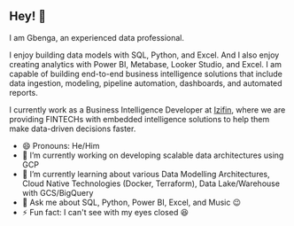 ## Hey! 👋

I am Gbenga, an experienced data professional.

I enjoy building data models with SQL, Python, and Excel. And I also enjoy creating analytics with Power BI, Metabase, Looker Studio, and Excel. I am capable of building end-to-end business intelligence solutions that include data ingestion, modeling, pipeline automation, dashboards, and automated reports.

I currently work as a Business Intelligence Developer at [Izifin](https://www.izifin.com/), where we are providing FINTECHs with embedded intelligence solutions to help them make data-driven decisions faster.

- 😄 Pronouns: He/Him
- 🔭 I’m currently working on developing scalable data architectures using GCP
- 🌱 I’m currently learning about various Data Modelling Architectures, Cloud Native Technologies (Docker, Terraform), Data Lake/Warehouse with GCS/BigQuery
- 💬 Ask me about SQL, Python, Power BI, Excel, and Music 😉
- ⚡ Fun fact: I can't see with my eyes closed 😆


<!--
**gbengaoj/gbengaoj** is a ✨ _special_ ✨ repository because its `README.md` (this file) appears on your GitHub profile.

Here are some ideas to get you started:

- 🔭 I’m currently working on ...
- 🌱 I’m currently learning ...
- 👯 I’m looking to collaborate on ...
- 🤔 I’m looking for help with ...
- 💬 Ask me about ...
- 📫 How to reach me: ...
- 😄 Pronouns: ...
- ⚡ Fun fact: ...
-->
